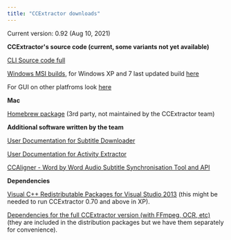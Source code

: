 ```yaml
---
title: "CCExtractor downloads"
---
```


Current version: 0.92 (Aug 10, 2021)

**CCExtractor's source code (current, some variants not yet available)**

[CLI Source code full](https://github.com/CCExtractor/ccextractor/archive/refs/tags/v0.92.tar.gz)

[Windows MSI builds](https://github.com/CCExtractor/ccextractor/releases), for Windows XP and 7 last updated build [here](https://github.com/CCExtractor/ccextractor/releases/tag/v0.89)

For GUI on other platfroms look [here](/public/general/flutter_gui)

 **Mac**

[Homebrew package](https://github.com/Homebrew/homebrew-core/blob/master/Formula/ccextractor.rb)
(3rd party, not maintained by the CCExtractor team)

 **Additional software written by the team**

[ User Documentation for Subtitle Downloader ](http://www.ccextractor.org/doku.php?id=public/gsoc/repository_documentation)

[ User Documentation for Activity Extractor ](http://www.ccextractor.org/doku.php?id=public/codein/activity_extractor_user_docs)

[CCAligner - Word by Word Audio Subtitle Synchronisation Tool and API](/public/gsoc/2017/saurabh)

 **Dependencies**

[Visual C++ Redistributable Packages for Visual Studio 2013](https://www.microsoft.com/en-us/download/details.aspx?id=40784)
(this might be needed to run CCExtractor 0.70 and above in XP).

[Dependencies for the full CCExtractor version (with FFmpeg, OCR, etc)](https://sourceforge.net/projects/ccextractor/files/ccextractor/0.85-windows.dependencies/CCExtractorDLLs-32bits.zip/download)
(they are included in the distribution packages but we have them
separately for convenience).
